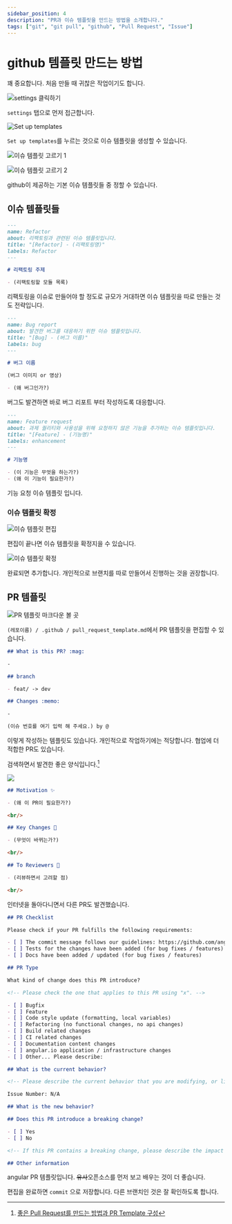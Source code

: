 ```yaml
---
sidebar_position: 4
description: "PR과 이슈 템플릿을 만드는 방법을 소개합니다."
tags: ["git", "git pull", "github", "Pull Request", "Issue"]
---
```


# github 템플릿 만드는 방법

꽤 중요합니다. 처음 만들 때 귀찮은 작업이기도 합니다.

![settings 클릭하기](https://user-images.githubusercontent.com/84452145/239683663-6a6195ee-61d4-4e63-92ee-1ad7991df744.png)

`settings` 탭으로 먼저 접근합니다.

![Set up templates](https://user-images.githubusercontent.com/84452145/239683820-f88bf12c-eaa2-4957-a908-25be40c526f2.png)

`Set up templates`를 누르는 것으로 이슈 템플릿을 생성할 수 있습니다.

![이슈 템플릿 고르기 1](https://user-images.githubusercontent.com/84452145/239683934-bb56ff60-de9f-4b07-aa77-4b1505a72b30.png)

![이슈 템플릿 고르기 2](https://user-images.githubusercontent.com/84452145/239684070-6a4f0c54-6bc9-4c41-bde8-7fc21008459b.png)

github이 제공하는 기본 이슈 템플릿들 중 정할 수 있습니다.

## 이슈 템플릿들

```md
---
name: Refactor
about: 리팩토링과 관련된 이슈 템플릿입니다.
title: "[Refactor] - (리팩토링명)"
labels: Refactor
---

# 리팩토링 주제

- (리팩토링할 모듈 목록)
```

리팩토링을 이슈로 만들어야 할 정도로 규모가 거대하면 이슈 템플릿을 따로 만들는 것도 전략입니다.

```md
---
name: Bug report
about: 발견한 버그를 대응하기 위한 이슈 템플릿입니다.
title: "[Bug] - (버그 이름)"
labels: bug
---

# 버그 이름

(버그 이미지 or 영상)

- (왜 버그인가?)
```

버그도 발견하면 바로 버그 리포트 부터 작성하도록 대응합니다.

```md
---
name: Feature request
about: 과제 퀄리티와 사용성을 위해 요청하지 않은 기능을 추가하는 이슈 템플릿입니다.
title: "[Feature] - (기능명)"
labels: enhancement
---

# 기능명

- (이 기능은 무엇을 하는가?)
- (왜 이 기능이 필요한가?)
```

기능 요청 이슈 템플릿 입니다.

### 이슈 템플릿 확정

![이슈 템플릿 편집](https://user-images.githubusercontent.com/84452145/239684792-20881fd6-cbfb-4f6e-a8af-dd1e74899b57.png)

편집이 끝나면 이슈 템플릿을 확정지을 수 있습니다.

![이슈 템플릿 확정](https://user-images.githubusercontent.com/84452145/239684839-cfa75297-edb3-4180-b5a5-5b0159e840e9.png)

완료되면 추가합니다. 개인적으로 브랜치를 따로 만들어서 진행하는 것을 권장합니다.

## PR 템플릿

![PR 템플릿 마크다운 볼 곳](https://user-images.githubusercontent.com/84452145/239685037-f45f8c1c-582b-464a-9f45-daf51b633971.png)

`(레포이름) / .github / pull_request_template.md`에서 PR 템플릿을 편집할 수 있습니다.

```md
## What is this PR? :mag:

-

## branch

- feat/ -> dev

## Changes :memo:

-

(이슈 번호를 여기 입력 해 주세요.) by @
```

이렇게 작성하는 템플릿도 있습니다. 개인적으로 작업하기에는 적당합니다. 협업에 더 적합한 PR도 있습니다.

검색하면서 발견한 좋은 양식입니다.[^1]

![](https://user-images.githubusercontent.com/84452145/239685327-df760caa-0141-4c28-bf45-f2e7dbb8e5cd.png)

```md
## Motivation ✨

- (왜 이 PR이 필요한가?)

<br/>

## Key Changes 🔑

- (무엇이 바뀌는가?)

<br/>

## To Reviewers 🙏

- (리뷰하면서 고려할 점)

<br/>
```

인터넷을 돌아다니면서 다른 PR도 발견했습니다.

```md
## PR Checklist

Please check if your PR fulfills the following requirements:

- [ ] The commit message follows our guidelines: https://github.com/angular/angular/blob/main/CONTRIBUTING.md#commit
- [ ] Tests for the changes have been added (for bug fixes / features)
- [ ] Docs have been added / updated (for bug fixes / features)

## PR Type

What kind of change does this PR introduce?

<!-- Please check the one that applies to this PR using "x". -->

- [ ] Bugfix
- [ ] Feature
- [ ] Code style update (formatting, local variables)
- [ ] Refactoring (no functional changes, no api changes)
- [ ] Build related changes
- [ ] CI related changes
- [ ] Documentation content changes
- [ ] angular.io application / infrastructure changes
- [ ] Other... Please describe:

## What is the current behavior?

<!-- Please describe the current behavior that you are modifying, or link to a relevant issue. -->

Issue Number: N/A

## What is the new behavior?

## Does this PR introduce a breaking change?

- [ ] Yes
- [ ] No

<!-- If this PR contains a breaking change, please describe the impact and migration path for existing applications below. -->

## Other information
```

angular PR 템플릿입니다.<!--[^2]--> ~~유사~~오픈소스를 먼저 보고 배우는 것이 더 좋습니다.

편집을 완료하면 `commit` 으로 저장합니다. 다른 브랜치인 것은 잘 확인하도록 합니다.

[^1]: [좋은 Pull Request를 만드는 방법과 PR Template 구성](https://2jinishappy.tistory.com/337)

<!-- [^2]: [angular Pull Request Template - angular](https://github.com/angular/angular/blob/main/.github/PULL_REQUEST_TEMPLATE.md) -->
